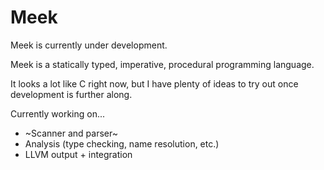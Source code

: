 # Meek

Meek is currently under development.

Meek is a statically typed, imperative, procedural programming language.

It looks a lot like C right now, but I have plenty of ideas to try out once development is further along.

Currently working on...

- ~Scanner and parser~
- Analysis (type checking, name resolution, etc.)
- LLVM output + integration
